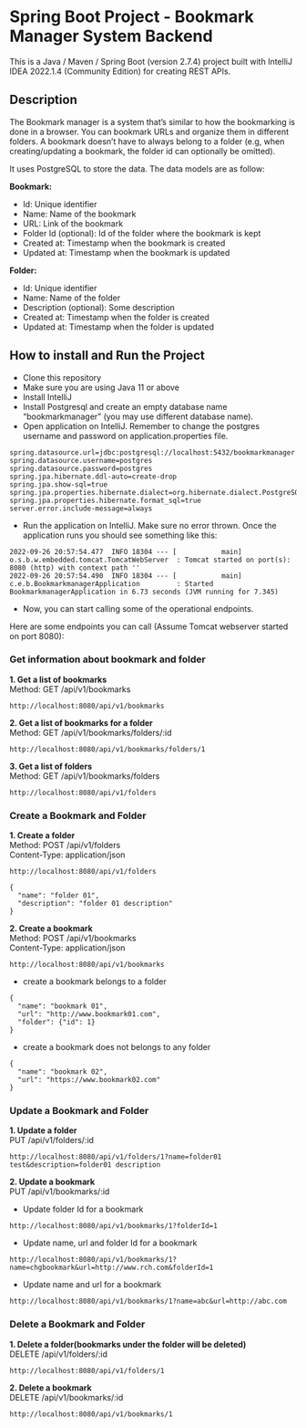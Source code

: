 # Spring Boot Project - Bookmark Manager System Backend

This is a Java / Maven / Spring Boot (version 2.7.4) project built with IntelliJ IDEA 2022.1.4 (Community Edition) for creating REST APIs.

## Description

The Bookmark manager is a system that’s similar to how the bookmarking is done in a browser. You can bookmark URLs and organize them in different folders. A bookmark doesn’t have to always belong to a folder (e.g, when creating/updating a bookmark, the folder id can optionally be omitted).

It uses PostgreSQL to store the data. The data models are as follow:

**Bookmark:**
* Id: Unique identifier
* Name: Name of the bookmark
* URL: Link of the bookmark
* Folder Id (optional): Id of the folder where the bookmark is kept
* Created at: Timestamp when the bookmark is created
* Updated at: Timestamp when the bookmark is updated

**Folder:**
* Id: Unique identifier
* Name: Name of the folder
* Description (optional): Some description
* Created at: Timestamp when the folder is created
* Updated at: Timestamp when the folder is updated

## How to install and Run the Project

* Clone this repository
* Make sure you are using Java 11 or above
* Install IntelliJ
* Install Postgresql and create an empty database name “bookmarkmanager” (you may use different database name).
* Open application on IntelliJ. Remember to change the postgres username and password on application.properties file.
```
spring.datasource.url=jdbc:postgresql://localhost:5432/bookmarkmanager
spring.datasource.username=postgres
spring.datasource.password=postgres
spring.jpa.hibernate.ddl-auto=create-drop
spring.jpa.show-sql=true
spring.jpa.properties.hibernate.dialect=org.hibernate.dialect.PostgreSQL94Dialect
spring.jpa.properties.hibernate.format_sql=true
server.error.include-message=always
```
* Run the application on IntelliJ. Make sure no error thrown. Once the application runs you should see something like this:
```
2022-09-26 20:57:54.477  INFO 18304 --- [           main] o.s.b.w.embedded.tomcat.TomcatWebServer  : Tomcat started on port(s): 8080 (http) with context path ''
2022-09-26 20:57:54.490  INFO 18304 --- [           main] c.e.b.BookmarkmanagerApplication         : Started BookmarkmanagerApplication in 6.73 seconds (JVM running for 7.345)
```
* Now, you can start calling some of the operational endpoints.

Here are some endpoints you can call (Assume Tomcat webserver started on port 8080):

### Get information about bookmark and folder
**1.  Get a list of bookmarks**  
Method: GET   /api/v1/bookmarks
```
http://localhost:8080/api/v1/bookmarks
```

**2.  Get a list of bookmarks for a folder**  
Method: GET  /api/v1/bookmarks/folders/:id
```
http://localhost:8080/api/v1/bookmarks/folders/1
```

**3.  Get a list of folders**  
Method: GET  /api/v1/bookmarks/folders
```
http://localhost:8080/api/v1/folders
```
### Create a Bookmark and Folder
**1.  Create a folder**  
Method: POST /api/v1/folders  
Content-Type: application/json
```     
http://localhost:8080/api/v1/folders  
```
```
{
  "name": "folder 01",
  "description": "folder 01 description"
}
```  

**2.  Create a bookmark**  
Method: POST /api/v1/bookmarks  
Content-Type: application/json
```
http://localhost:8080/api/v1/bookmarks  
```        
* create a bookmark belongs to a folder
```
{
  "name": "bookmark 01",
  "url": "http://www.bookmark01.com",
  "folder": {"id": 1}
}   
```  

* create a bookmark does not belongs to any folder
```
{
  "name": "bookmark 02",
  "url": "https://www.bookmark02.com"
}  
```
### Update a Bookmark and Folder

**1.  Update a folder**   
PUT /api/v1/folders/:id
```
http://localhost:8080/api/v1/folders/1?name=folder01 test&description=folder01 description
```
**2.  Update a bookmark**  
PUT /api/v1/bookmarks/:id
* Update folder Id for a bookmark
```
http://localhost:8080/api/v1/bookmarks/1?folderId=1 
```
* Update name, url and folder Id for a bookmark
```
http://localhost:8080/api/v1/bookmarks/1?name=chgbookmark&url=http://www.rch.com&folderId=1
```
* Update name and url for a bookmark
```
http://localhost:8080/api/v1/bookmarks/1?name=abc&url=http://abc.com
```  

### Delete a Bookmark and Folder

**1.  Delete a folder(bookmarks under the folder will be deleted)**  
DELETE /api/v1/folders/:id
```
http://localhost:8080/api/v1/folders/1
```  
**2.  Delete a bookmark**   
DELETE /api/v1/bookmarks/:id
```
http://localhost:8080/api/v1/bookmarks/1  
```